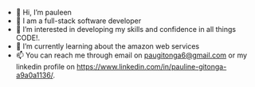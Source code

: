 - 👋 Hi, I’m pauleen 
- 👀 I am a full-stack software developer
- 👀 I’m interested in developing my skills and confidence in all things CODE!.
- 🌱 I’m currently learning about the amazon web services
- 📫 You can reach me through email on paugitonga6@gmail.com or my linkedin profile on https://www.linkedin.com/in/pauline-gitonga-a9a0a1136/.

<!---
pauleen123/pauleen123 is a ✨ special ✨ repository because its `README.md` (this file) appears on your GitHub profile.
You can click the Preview link to take a look at your changes.
--->
